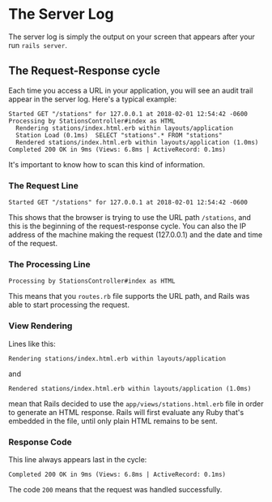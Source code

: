 # The Server Log

The server log is simply the output on your screen that appears after
your run `rails server`.

## The Request-Response cycle

Each time you access a URL in your application, you will see an audit
trail appear in the server log.  Here's a typical example:

```
Started GET "/stations" for 127.0.0.1 at 2018-02-01 12:54:42 -0600
Processing by StationsController#index as HTML
  Rendering stations/index.html.erb within layouts/application
  Station Load (0.1ms)  SELECT "stations".* FROM "stations"
  Rendered stations/index.html.erb within layouts/application (1.0ms)
Completed 200 OK in 9ms (Views: 6.8ms | ActiveRecord: 0.1ms)
```

It's important to know how to scan this kind of information.  

### The Request Line

```
Started GET "/stations" for 127.0.0.1 at 2018-02-01 12:54:42 -0600
```

This shows that the browser is trying to use the URL path `/stations`, and this
is the beginning of the request-response cycle.  You can also the IP address
of the machine making the request (127.0.0.1) and the date and time
of the request.

### The Processing Line

```
Processing by StationsController#index as HTML
```

This means that you `routes.rb` file supports the URL path, and Rails was
able to start processing the request.

### View Rendering

Lines like this:

```
Rendering stations/index.html.erb within layouts/application
```
and

```
Rendered stations/index.html.erb within layouts/application (1.0ms)
```

mean that Rails decided to use the `app/views/stations.html.erb`
file in order to generate an HTML response.  Rails will first
evaluate any Ruby that's embedded in the file, until only plain
HTML remains to be sent.

### Response Code

This line always appears last in the cycle:

```
Completed 200 OK in 9ms (Views: 6.8ms | ActiveRecord: 0.1ms)
```

The code `200` means that the request was handled successfully.
